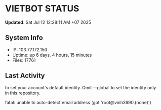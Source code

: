 # VIETBOT STATUS
**Updated**: Sat Jul 12 12:28:11 AM +07 2025

## System Info
- IP: 103.77.172.150
- Uptime: up 6 days, 4 hours, 15 minutes
- Files: 17761

## Last Activity

to set your account's default identity.
Omit --global to set the identity only in this repository.

fatal: unable to auto-detect email address (got 'root@vinh3690.(none)')
